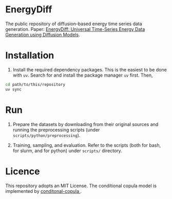 # EnergyDiff

The public repository of diffusion-based energy time series data generation. Paper: [EnergyDiff: Universal Time-Series Energy Data Generation using Diffusion Models](https://arxiv.org/abs/2407.13538). 

# Installation

1. Install the required dependency packages. This is the easiest to be done with `uv`. Search for and install the package manager `uv` first. Then,
```bash
cd path/to/this/repository
uv sync
```

# Run

1. Prepare the datasets by downloading from their original sources and running the preprocessing scripts (under `scripts/python/preprocessing`). 

2. Training, sampling, and evaluation. Refer to the scripts (both for bash, for slurm, and for python) under `scripts/` directory. 

# Licence
This repository adopts an MIT License. The conditional copula model is implemented by [conditonal-copula
](https://github.com/MauricioSalazare/conditonal-copula). 
